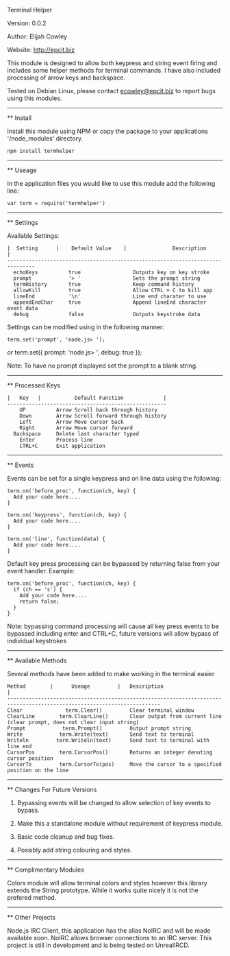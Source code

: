   Terminal Helper

  Version: 0.0.2

  Author: Elijah Cowley

  Website: http://epcit.biz

This module is designed to allow both keypress and string event firing and includes some helper methods for terminal commands.
I have also included processing of arrow keys and backspace.

Tested on Debian Linux, please contact ecowley@epcit.biz to report bugs using this modules.

  -----------------------------------------------------------------------------------------------
  
** Install

Install this module using NPM or copy the package to your applications '/node_modules' directory.

    npm install termhelper

  -----------------------------------------------------------------------------------------------
  
** Useage

In the application files you would like to use this module add the following line:

    var term = require('termhelper')

  -----------------------------------------------------------------------------------------------
  
** Settings

Available Settings:

    |  Setting      |    Default Value    |               Description             |
    -------------------------------------------------------------------------------
      echoKeys          true                 Outputs key on key stroke
      prompt            '> '                 Sets the prompt string
      termHistory       true                 Keep command history
      allowKill         true                 Allow CTRL + C to kill app
      lineEnd           '\n'                 Line end charater to use
      appendEndChar     true                 Append lineEnd character event data
      debug             false                Outputs keystroke data

Settings can be modified using in the following manner:

    term.set('prompt', 'node.js> ');

or
    term.set({
      prompt: 'node.js> ',
      debug: true
    });

Note: To have no prompt displayed set the prompt to a blank string.

  -----------------------------------------------------------------------------------------------

** Processed Keys

    |   Key   |           Default Function             |
    ----------------------------------------------------
        UP          Arrow Scroll back through history
        Down        Arrow Scroll forward through history
        Left        Arrow Move cursor back
        Right       Arrow Move cursor forward
      Backspace     Delete last character typed
        Enter       Process line
        CTRL+C      Exit application

  -----------------------------------------------------------------------------------------------

** Events

Events can be set for a single keypress and on line data using the following:

    term.on('before_proc', function(ch, key) {
      Add your code here....
    }

    term.on('keypress', function(ch, key) {
      Add your code here....
    }

    term.on('line', function(data) {
      Add your code here....
    }

Default key press processing can be bypassed by returning false from your event handler.
Example:

    term.on('before_proc', function(ch, key) {
      if (ch == 's') {
        Add your code here....
        return false;
      }
    }

Note: bypassing command processing will cause all key press events to be bypassed including enter and CTRL+C, future versions will allow bypass of individual keystrokes

  -----------------------------------------------------------------------------------------------

** Available Methods

Several methods have been added to make working in the terminal easier

    Method        |      Useage         |   Description                                                                    |
    ------------------------------------------------------------------------------------------------------------------------
    Clear              term.Clear()         Clear terminal window
    ClearLine        term.ClearLine()       Clear output from current line (clear prompt, does not clear input string)
    Prompt            term.Prompt()         Output prompt string
    Write            term.Write(text)       Send text to terminal
    Writeln         term.Writeln(text)      Send text to terminal with line end
    CursorPos        term.CursorPos()       Returns an integer denoting cursor position
    CursorTo         term.CursorTo(pos)     Move the cursor to a specified position on the line

  -----------------------------------------------------------------------------------------------

** Changes For Future Versions

1) Bypassing events will be changed to allow selection of key events to bypass.

2) Make this a standalone module without requirement of keypress module.

3) Basic code cleanup and bug fixes.

4) Possibly add string colouring and styles.

  -----------------------------------------------------------------------------------------------

** Complimentary Modules

Colors module will allow terminal colors and styles however this library extends the String prototype. While it works quite nicely it is not the prefered method.

  -----------------------------------------------------------------------------------------------

** Other Projects

Node.js IRC Client, this application has the alias NoIRC and will be made available soon.
NoIRC allows browser connections to an IRC server.
This project is still in development and is being tested on UnrealIRCD.


